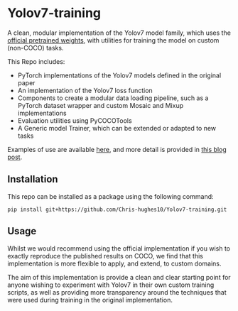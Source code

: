 # Yolov7-training

A clean, modular implementation of the Yolov7 model family, which uses the [official pretrained weights](https://github.com/WongKinYiu/yolov7), with utilities for training the model on custom (non-COCO) tasks.

This Repo includes:
- PyTorch implementations of the Yolov7 models defined in the original paper
- An implementation of the Yolov7 loss function
- Components to create a modular data loading pipeline, such as a PyTorch dataset wrapper and custom Mosaic and Mixup implementations
- Evaluation utilities using PyCOCOTools
- A Generic model Trainer, which can be extended or adapted to new tasks

Examples of use are available [here](./examples/), and more detail is provided in [this blog post](https://towardsdatascience.com/yolov7-a-deep-dive-into-the-current-state-of-the-art-for-object-detection-ce3ffedeeaeb?source=friends_link&sk=4281bc61b8197368d1092d8b8d6ffa64).

## Installation

This repo can be installed as a package using the following command:

```
pip install git+https://github.com/Chris-hughes10/Yolov7-training.git
```

## Usage

Whilst we would recommend using the official implementation if you wish to exactly reproduce the published results on COCO, we find that this implementation is more flexible to apply, and extend, to custom domains. 

The aim of this implementation is provide a clean and clear starting point for anyone wishing to experiment with Yolov7 in their own custom training scripts, as well as providing more transparency around the techniques that were used during training in the original implementation.
